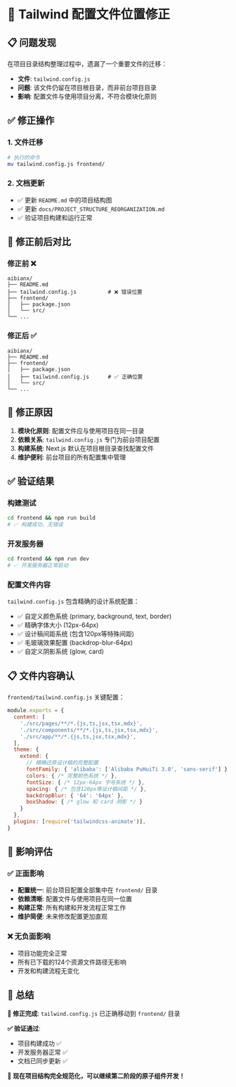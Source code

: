 # 🔧 Tailwind 配置文件位置修正

## 📋 问题发现

在项目目录结构整理过程中，遗漏了一个重要文件的迁移：
- **文件**: `tailwind.config.js`
- **问题**: 该文件仍留在项目根目录，而非前台项目目录
- **影响**: 配置文件与使用项目分离，不符合模块化原则

## ✅ 修正操作

### 1. 文件迁移
```bash
# 执行的命令
mv tailwind.config.js frontend/
```

### 2. 文档更新
- ✅ 更新 `README.md` 中的项目结构图
- ✅ 更新 `docs/PROJECT_STRUCTURE_REORGANIZATION.md` 
- ✅ 验证项目构建和运行正常

## 📁 修正前后对比

### 修正前 ❌
```
aibianx/
├── README.md
├── tailwind.config.js          # ❌ 错误位置
├── frontend/
│   ├── package.json
│   └── src/
└── ...
```

### 修正后 ✅
```
aibianx/
├── README.md
├── frontend/
│   ├── package.json
│   ├── tailwind.config.js      # ✅ 正确位置
│   └── src/
└── ...
```

## 🎯 修正原因

1. **模块化原则**: 配置文件应与使用项目在同一目录
2. **依赖关系**: `tailwind.config.js` 专门为前台项目配置
3. **构建系统**: Next.js 默认在项目根目录查找配置文件
4. **维护便利**: 前台项目的所有配置集中管理

## ✅ 验证结果

### 构建测试
```bash
cd frontend && npm run build
# ✅ 构建成功，无错误
```

### 开发服务器
```bash
cd frontend && npm run dev  
# ✅ 开发服务器正常启动
```

### 配置文件内容
`tailwind.config.js` 包含精确的设计系统配置：
- ✅ 自定义颜色系统 (primary, background, text, border)
- ✅ 精确字体大小 (12px-64px)
- ✅ 设计稿间距系统 (包含120px等特殊间距)
- ✅ 毛玻璃效果配置 (backdrop-blur-64px)
- ✅ 自定义阴影系统 (glow, card)

## 📋 文件内容确认

`frontend/tailwind.config.js` 关键配置：
```javascript
module.exports = {
  content: [
    './src/pages/**/*.{js,ts,jsx,tsx,mdx}',
    './src/components/**/*.{js,ts,jsx,tsx,mdx}',
    './src/app/**/*.{js,ts,jsx,tsx,mdx}',
  ],
  theme: {
    extend: {
      // 精确还原设计稿的完整配置
      fontFamily: { 'alibaba': ['Alibaba PuHuiTi 3.0', 'sans-serif'] },
      colors: { /* 完整颜色系统 */ },
      fontSize: { /* 12px-64px 字号系统 */ },
      spacing: { /* 包含120px等设计稿间距 */ },
      backdropBlur: { '64': '64px' },
      boxShadow: { /* glow 和 card 阴影 */ }
    }
  },
  plugins: [require('tailwindcss-animate')],
}
```

## 🚀 影响评估

### ✅ 正面影响
- **配置统一**: 前台项目配置全部集中在 `frontend/` 目录
- **依赖清晰**: 配置文件与使用项目在同一位置
- **构建正常**: 所有构建和开发流程正常工作
- **维护简便**: 未来修改配置更加直观

### ❌ 无负面影响
- 项目功能完全正常
- 所有已下载的124个资源文件路径无影响
- 开发和构建流程无变化

## 📝 总结

**🎉 修正完成**: `tailwind.config.js` 已正确移动到 `frontend/` 目录

**✅ 验证通过**: 
- 项目构建成功 ✅
- 开发服务器正常 ✅
- 文档已同步更新 ✅

**🎯 现在项目结构完全规范化，可以继续第二阶段的原子组件开发！** 